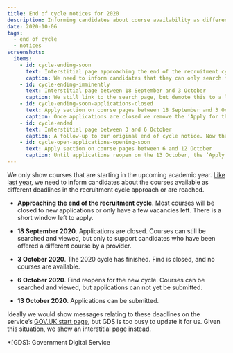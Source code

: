 ```yaml
---
title: End of cycle notices for 2020
description: Informing candidates about course availability as different deadlines in the recruitment cycle approach or are reached
date: 2020-10-06
tags:
  - end of cycle
  - notices
screenshots:
  items:
    - id: cycle-ending-soon
      text: Interstitial page approaching the end of the recruitment cycle
      caption: We need to inform candidates that they can only search for courses starting in the upcoming academic year, and give the date when courses for the next academic year will be available.
    - id: cycle-ending-imminently
      text: Interstitial page between 18 September and 3 October
      caption: We still link to the search page, but demote this to a link as it’s only relevant to a small number of users.
    - id: cycle-ending-soon-applications-closed
      text: Apply section on course pages between 18 September and 3 October
      caption: Once applications are closed we remove the ‘Apply for this course’ button from course detail pages and give the date when courses for the next academic year will be available.
    - id: cycle-ended
      text: Interstitial page between 3 and 6 October
      caption: A follow-up to our original end of cycle notice. Now that nobody can apply to the 2020/2021 cycle we need to disable search until the new cycle opens on 3 October.
    - id: cycle-open-applications-opening-soon
      text: Apply section on course pages between 6 and 12 October
      caption: Until applications reopen on the 13 October, the ‘Apply for this course’ button remains hidden on course detail pages and give the date when applications can be submitted.
---
```


We only show courses that are starting in the upcoming academic year. [Like last year](/find-teacher-training/end-of-cycle-notice/), we need to inform candidates about the courses available as different deadlines in the recruitment cycle approach or are reached.

- **Approaching the end of the recruitment cycle**. Most courses will be closed to new applications or only have a few vacancies left. There is a short window left to apply.

- **18 September 2020**. Applications are closed. Courses can still be searched and viewed, but only to support candidates who have been offered a different course by a provider.

- **3 October 2020**. The 2020 cycle has finished. Find is closed, and no courses are available.

- **6 October 2020**. Find reopens for the new cycle. Courses can be searched and viewed, but applications can not yet be submitted.

- **13 October 2020**. Applications can be submitted.

Ideally we would show messages relating to these deadlines on the service’s [GOV.UK start page](https://www.gov.uk/find-postgraduate-teacher-training-courses), but GDS is too busy to update it for us. Given this situation, we show an interstitial page instead.

*[GDS]: Government Digital Service
